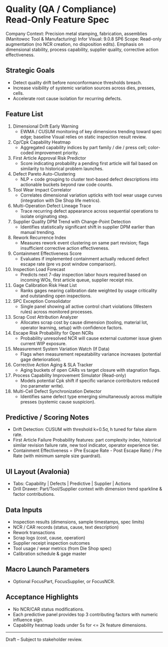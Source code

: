 # Quality (QA / Compliance) Read‑Only Feature Spec

Company Context: Precision metal stamping, fabrication, assemblies (Manitowoc Tool & Manufacturing)
Infor Visual: 9.0.8 SP6
Scope: Read-only augmentation (no NCR creation, no disposition edits). Emphasis on dimensional stability, process capability, supplier quality, corrective action effectiveness.

## Strategic Goals
- Detect quality drift before nonconformance thresholds breach.
- Increase visibility of systemic variation sources across dies, presses, cells.
- Accelerate root cause isolation for recurring defects.

## Feature List
1. Dimensional Drift Early Warning
   - EWMA / CUSUM monitoring of key dimensions trending toward spec edge; baseline Visual relies on static inspection result review.
2. Cp/Cpk Capability Heatmap
   - Aggregated capability indices by part family / die / press cell; color-coded improvement priority.
3. First Article Approval Risk Predictor
   - Score indicating probability a pending first article will fail based on similarity to historical problem launches.
4. Defect Pareto Auto-Clustering
   - NLP + code grouping to cluster text-based defect descriptions into actionable buckets beyond raw code counts.
5. Tool Wear Impact Correlator
   - Correlates dimensional variation upticks with tool wear usage curves (integration with Die Shop life metrics).
6. Multi-Operation Defect Lineage Trace
   - Trace recurring defect appearance across sequential operations to isolate originating step.
7. Supplier Quality DPM Trend with Change-Point Detection
   - Identifies statistically significant shift in supplier DPM earlier than manual trending.
8. Rework Recurrence Index
   - Measures rework event clustering on same part revision; flags insufficient corrective action effectiveness.
9. Containment Effectiveness Score
   - Evaluates if implemented containment actually reduced defect escape rate (pre vs post window comparison).
10. Inspection Load Forecast
    - Predicts next 7-day inspection labor hours required based on incoming WOs, first article queue, supplier receipt mix.
11. Gage Calibration Risk Heat List
    - Ranks gages nearing calibration date weighted by usage criticality and outstanding open inspections.
12. SPC Exception Consolidator
    - Single panel showing all active control chart violations (Western rules) across monitored processes.
13. Scrap Cost Attribution Analyzer
    - Allocates scrap cost by cause dimension (tooling, material lot, operator learning, setup) with confidence factors.
14. Escape Risk Probability for Open NCRs
    - Probability unresolved NCR will cause external customer issue given current WIP exposure.
15. Measurement System Variation Watch (If Data)
    - Flags when measurement repeatability variance increases (potential gage deterioration).
16. Corrective Action Aging & SLA Tracker
    - Aging buckets of open CARs vs target closure with stagnation flags.
17. Process Capability Improvement Simulator (Read-only)
    - Models potential Cpk shift if specific variance contributors reduced (no parameter write).
18. Multi-Cell Defect Synchronization Detector
    - Identifies same defect type emerging simultaneously across multiple presses (systemic cause suspicion).

## Predictive / Scoring Notes
- Drift Detection: CUSUM with threshold k=0.5σ, h tuned for false alarm rate.
- First Article Failure Probability features: part complexity index, historical similar revision failure rate, new tool indicator, operator experience tier.
- Containment Effectiveness = (Pre Escape Rate - Post Escape Rate) / Pre Rate (with minimum sample size guardrail).

## UI Layout (Avalonia)
- Tabs: Capability | Defects | Predictive | Supplier | Actions
- Drill Drawer: Part/Tool/Supplier context with dimension trend sparkline & factor contributions.

## Data Inputs
- Inspection results (dimensions, sample timestamps, spec limits)
- NCR / CAR records (status, cause, text description)
- Rework transactions
- Scrap logs (cost, cause, operation)
- Supplier receipt inspection outcomes
- Tool usage / wear metrics (from Die Shop spec)
- Calibration schedule & gage master

## Macro Launch Parameters
- Optional FocusPart, FocusSupplier, or FocusNCR.

## Acceptance Highlights
- No NCR/CAR status modifications.
- Each predictive panel provides top 3 contributing factors with numeric influence sign.
- Capability heatmap loads under 5s for <= 2k feature dimensions.

---
Draft – Subject to stakeholder review.